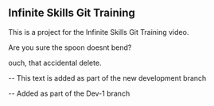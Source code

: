 ## Infinite Skills Git Training

This is a project for the Infinite Skills Git Training video.

Are you sure the spoon doesnt bend?

ouch, that accidental delete.

-- This text is added as part of the new development branch

-- Added as part of the Dev-1 branch
